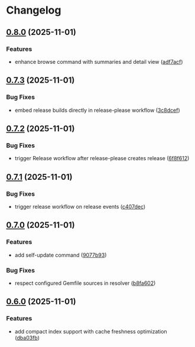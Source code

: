 # Changelog

## [0.8.0](https://github.com/contriboss/ore-light/compare/v0.7.3...v0.8.0) (2025-11-01)


### Features

* enhance browse command with summaries and detail view ([adf7acf](https://github.com/contriboss/ore-light/commit/adf7acf0915b4f3bb964ad08df2c046b3659e97c))

## [0.7.3](https://github.com/contriboss/ore-light/compare/v0.7.2...v0.7.3) (2025-11-01)


### Bug Fixes

* embed release builds directly in release-please workflow ([3c8dcef](https://github.com/contriboss/ore-light/commit/3c8dcef00b68d8c87e17e7abdc5b503758915141))

## [0.7.2](https://github.com/contriboss/ore-light/compare/v0.7.1...v0.7.2) (2025-11-01)


### Bug Fixes

* trigger Release workflow after release-please creates release ([6f8f612](https://github.com/contriboss/ore-light/commit/6f8f6122642ac976f7df633cc9d6b4a0cc9cd36b))

## [0.7.1](https://github.com/contriboss/ore-light/compare/v0.7.0...v0.7.1) (2025-11-01)


### Bug Fixes

* trigger release workflow on release events ([c407dec](https://github.com/contriboss/ore-light/commit/c407dec81ccc39212ec069f6e0686bdd5de37005))

## [0.7.0](https://github.com/contriboss/ore-light/compare/v0.6.0...v0.7.0) (2025-11-01)


### Features

* add self-update command ([9077b93](https://github.com/contriboss/ore-light/commit/9077b93c923aa5581db7a8a52c04c13bc4969ea9))


### Bug Fixes

* respect configured Gemfile sources in resolver ([b8fa602](https://github.com/contriboss/ore-light/commit/b8fa60213377dff0e4d2ce6e6736f4b83cb2cd73))

## [0.6.0](https://github.com/contriboss/ore-light/compare/v0.5.1...v0.6.0) (2025-11-01)


### Features

* add compact index support with cache freshness optimization ([dba03fb](https://github.com/contriboss/ore-light/commit/dba03fb87e1ef464f9b5fb9aa2678b1e95b173fe))
